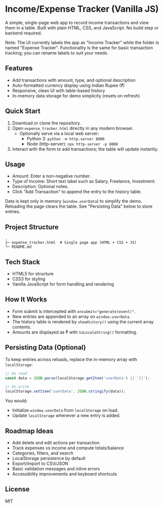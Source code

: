 # Income/Expense Tracker (Vanilla JS)

A simple, single-page web app to record income transactions and view them in a table. Built with plain HTML, CSS, and JavaScript. No build step or backend required.

Note: The UI currently labels the app as "Income Tracker" while the folder is named "Expense Tracker". Functionality is the same for basic transaction tracking; you can rename labels to suit your needs.

## Features
- Add transactions with amount, type, and optional description
- Auto-formatted currency display using Indian Rupee (₹)
- Responsive, clean UI with table-based history
- In-memory data storage for demo simplicity (resets on refresh)

## Quick Start
1. Download or clone the repository.
2. Open `expense_tracker.html` directly in any modern browser.
   - Optionally serve via a local web server:
     - Python 3: `python -m http.server 8000`
     - Node (http-server): `npx http-server -p 8000`
3. Interact with the form to add transactions; the table will update instantly.

## Usage
- Amount: Enter a non-negative number.
- Type of Income: Short text label such as Salary, Freelance, Investment.
- Description: Optional notes.
- Click "Add Transaction" to append the entry to the history table.

Data is kept only in memory (`window.userData`) to simplify the demo. Reloading the page clears the table. See "Persisting Data" below to store entries.

## Project Structure
```
.
├─ expense_tracker.html  # Single page app (HTML + CSS + JS)
└─ README.md
```

## Tech Stack
- HTML5 for structure
- CSS3 for styling
- Vanilla JavaScript for form handling and rendering

## How It Works
- Form submit is intercepted with `onsubmit="generate(event)"`.
- New entries are appended to an array on `window.userData`.
- The history table is rendered by `showHistory()` using the current array contents.
- Amounts are displayed as ₹ with `toLocaleString()` formatting.

## Persisting Data (Optional)
To keep entries across reloads, replace the in-memory array with `localStorage`:

```js
// On read
const data = JSON.parse(localStorage.getItem('userData') || '[]');

// On write
localStorage.setItem('userData', JSON.stringify(data));
```

You would:
- Initialize `window.userData` from `localStorage` on load.
- Update `localStorage` whenever a new entry is added.

## Roadmap Ideas
- Add delete and edit actions per transaction
- Track expenses vs income and compute totals/balance
- Categories, filters, and search
- LocalStorage persistence by default
- Export/import to CSV/JSON
- Basic validation messages and inline errors
- Accessibility improvements and keyboard shortcuts

## License
MIT
